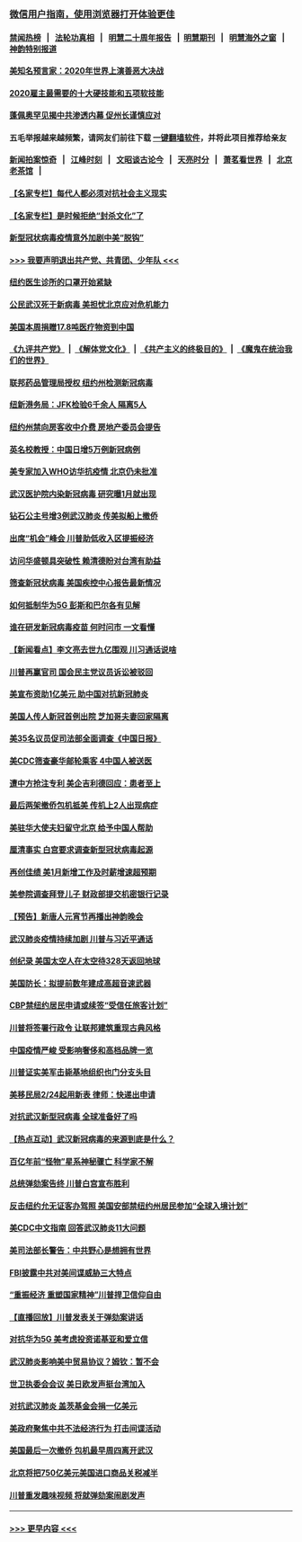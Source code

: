 ### [微信用户指南，使用浏览器打开体验更佳](https://github.com/gfw-breaker/banned-news1/blob/master/indexes/wechat-guide.md?t=0)
#### [禁闻热榜](热点新闻.md?t=0)  &nbsp;&nbsp;|&nbsp;&nbsp; [法轮功真相](https://github.com/gfw-breaker/truth/blob/master/README.md?t=0) &nbsp;&nbsp;|&nbsp;&nbsp; [明慧二十周年报告](https://github.com/gfw-breaker/mh-reports/blob/master/README.md?t=0) &nbsp;&nbsp;|&nbsp;&nbsp;[明慧期刊](https://github.com/gfw-breaker/mh-qikan) &nbsp;&nbsp;|&nbsp;&nbsp; [明慧海外之窗](https://github.com/gfw-breaker/mh-news/blob/master/README.md?t=0) &nbsp;&nbsp;|&nbsp;&nbsp; [神韵特别报道](https://github.com/gfw-breaker/mh-news/blob/master/shenyun.md?t=0)
#### [美知名预言家：2020年世界上演善恶大决战](../pages/nsc412/n11855418.md?t=02091922) 
#### [2020雇主最需要的十大硬技能和五项软技能](../pages/nsc412/n11850953.md?t=02091922) 
#### [蓬佩奥罕见揭中共渗透内幕 促州长谨慎应对](../pages/nsc412/n11854685.md?t=02091922) 
#### 五毛举报越来越频繁，请网友们前往下载 [一键翻墙软件](https://github.com/gfw-breaker/ssr-accounts)，并将此项目推荐给亲友
#### [新闻拍案惊奇](https://github.com/gfw-breaker/banned-news1/blob/master/pages/link4.md) &nbsp;&nbsp;|&nbsp;&nbsp; [江峰时刻](https://github.com/gfw-breaker/banned-news1/blob/master/pages/link4.md) &nbsp;&nbsp;|&nbsp;&nbsp; [文昭谈古论今](https://github.com/gfw-breaker/banned-news1/blob/master/pages/link4.md) &nbsp;&nbsp;|&nbsp;&nbsp; [天亮时分](https://github.com/gfw-breaker/banned-news1/blob/master/pages/link4.md) &nbsp;&nbsp;|&nbsp;&nbsp; [萧茗看世界](https://github.com/gfw-breaker/banned-news1/blob/master/pages/link4.md) &nbsp;&nbsp;|&nbsp;&nbsp; [北京老茶馆](https://github.com/gfw-breaker/banned-news1/blob/master/pages/link4.md) &nbsp;&nbsp;|&nbsp;&nbsp; 
#### [【名家专栏】每代人都必须对抗社会主义现实](../pages/nsc412/n11831412.md?t=02091922) 
#### [【名家专栏】是时候拒绝“封杀文化”了](../pages/nsc412/n11814093.md?t=02091922) 
#### [新型冠状病毒疫情意外加剧中美“脱钩”](../pages/nsc412/n11854475.md?t=02091922) 
#### [>>> 我要声明退出共产党、共青团、少年队 <<<](https://github.com/begood0513/goodnews/blob/master/quit/letter.md) 
#### [纽约医生诊所的口罩开始紧缺](../pages/nsc412/n11853364.md?t=02091922) 
#### [公民武汉死于新病毒 美担忧北京应对危机能力](../pages/nsc412/n11854331.md?t=02091922) 
#### [美国本周捐赠17.8吨医疗物资到中国](../pages/nsc412/n11854269.md?t=02091922) 
#### [《九评共产党》](https://github.com/begood0513/9ping.md/blob/master/README.md) &nbsp;|&nbsp; [《解体党文化》](../../../../jtdwh.md/blob/master/README.md)  &nbsp;|&nbsp; [《共产主义的终极目的》](../../../../gczydzjmd.md/blob/master/README.md) &nbsp;|&nbsp; [《魔鬼在统治我们的世界》](../../../../mgztzwmdsj.md/blob/master/README.md) 
#### [联邦药品管理局授权  纽约州检测新冠病毒](../pages/nsc412/n11853371.md?t=02091922) 
#### [纽新港务局：JFK检验6千余人  隔离5人](../pages/nsc412/n11853366.md?t=02091922) 
#### [纽约州禁向房客收中介费  房地产委员会提告](../pages/nsc412/n11853360.md?t=02091922) 
#### [英名校教授：中国日增5万例新冠病例](../pages/nsc412/n11854174.md?t=02091922) 
#### [美专家加入WHO访华抗疫情 北京仍未批准](../pages/nsc412/n11854043.md?t=02091922) 
#### [武汉医护院内染新冠病毒 研究曝1月就出现](../pages/nsc412/n11852928.md?t=02091922) 
#### [钻石公主号增3例武汉肺炎 传美拟船上撤侨](../pages/nsc412/n11853240.md?t=02091922) 
#### [出席“机会”峰会 川普助低收入区提振经济](../pages/nsc412/n11853232.md?t=02091922) 
#### [访问华盛顿具突破性 赖清德盼对台湾有助益](../pages/nsc412/n11853129.md?t=02091922) 
#### [筛查新冠状病毒 美国疾控中心报告最新情况](../pages/nsc412/n11853070.md?t=02091922) 
#### [如何抵制华为5G 彭斯和巴尔各有见解](../pages/nsc412/n11852535.md?t=02091922) 
#### [谁在研发新冠病毒疫苗 何时问市 一文看懂](../pages/nsc412/n11852840.md?t=02091922) 
#### [【新闻看点】李文亮去世九亿围观 川习通话说啥](../pages/nsc412/n11852360.md?t=02091922) 
#### [川普再赢官司 国会民主党议员诉讼被驳回](../pages/nsc412/n11852287.md?t=02091922) 
#### [美宣布资助1亿美元 助中国对抗新冠肺炎](../pages/nsc412/n11852531.md?t=02091922) 
#### [美国人传人新冠首例出院 芝加哥夫妻回家隔离](../pages/nsc412/n11852452.md?t=02091922) 
#### [美35名议员促司法部全面调查《中国日报》](../pages/nsc412/n11852435.md?t=02091922) 
#### [美CDC筛查豪华邮轮乘客 4中国人被送医](../pages/nsc412/n11852085.md?t=02091922) 
#### [遭中方抢注专利 美企吉利德回应：患者至上](../pages/nsc412/n11852037.md?t=02091922) 
#### [最后两架撤侨包机抵美 传机上2人出现病症](../pages/nsc412/n11852173.md?t=02091922) 
#### [美驻华大使夫妇留守北京 给予中国人帮助](../pages/nsc412/n11852165.md?t=02091922) 
#### [厘清事实 白宫要求调查新型冠状病毒起源](../pages/nsc412/n11852106.md?t=02091922) 
#### [再创佳绩 美1月新增工作及时薪增速超预期](../pages/nsc412/n11852174.md?t=02091922) 
#### [美参院调查拜登儿子 财政部提交机密银行记录](../pages/nsc412/n11851808.md?t=02091922) 
#### [【预告】新唐人元宵节再播出神韵晚会](../pages/nsc412/n11843192.md?t=02091922) 
#### [武汉肺炎疫情持续加剧 川普与习近平通话](../pages/nsc412/n11851613.md?t=02091922) 
#### [创纪录 美国太空人在太空待328天返回地球](../pages/nsc412/n11851266.md?t=02091922) 
#### [美国防长：拟提前数年建成高超音速武器](../pages/nsc412/n11850959.md?t=02091922) 
#### [CBP禁纽约居民申请或续签“受信任旅客计划”](../pages/nsc412/n11850857.md?t=02091922) 
#### [川普将签署行政令 让联邦建筑重现古典风格](../pages/nsc412/n11850654.md?t=02091922) 
#### [中国疫情严峻 受影响奢侈和高档品牌一览](../pages/nsc412/n11850319.md?t=02091922) 
#### [川普证实美军击毙基地组织也门分支头目](../pages/nsc412/n11850383.md?t=02091922) 
#### [美移民局2/24起用新表 律师：快递出申请](../pages/nsc412/n11848220.md?t=02091922) 
#### [对抗武汉新型冠病毒 全球准备好了吗](../pages/nsc412/n11850142.md?t=02091922) 
#### [【热点互动】武汉新冠病毒的来源到底是什么？](../pages/nsc412/n11849749.md?t=02091922) 
#### [百亿年前“怪物”星系神秘骤亡 科学家不解](../pages/nsc412/n11849863.md?t=02091922) 
#### [总统弹劾案告终 川普白宫宣布胜利](../pages/nsc412/n11849985.md?t=02091922) 
#### [反击纽约允无证客办驾照  美国安部禁纽约州居民参加“全球入境计划”](../pages/nsc412/n11849828.md?t=02091922) 
#### [美CDC中文指南 回答武汉肺炎11大问题](../pages/nsc412/n11849703.md?t=02091922) 
#### [美司法部长警告：中共野心是想拥有世界](../pages/nsc412/n11849769.md?t=02091922) 
#### [FBI披露中共对美间谍威胁三大特点](../pages/nsc412/n11849700.md?t=02091922) 
#### [“重振经济 重塑国家精神”川普捍卫信仰自由](../pages/nsc412/n11849641.md?t=02091922) 
#### [【直播回放】川普发表关于弹劾案讲话](../pages/nsc412/n11849472.md?t=02091922) 
#### [对抗华为5G 美考虑投资诺基亚和爱立信](../pages/nsc412/n11849510.md?t=02091922) 
#### [武汉肺炎影响美中贸易协议？姆钦：暂不会](../pages/nsc412/n11849497.md?t=02091922) 
#### [世卫执委会会议 美日欧发声挺台湾加入](../pages/nsc412/n11849433.md?t=02091922) 
#### [对抗武汉肺炎 盖茨基金会捐一亿美元](../pages/nsc412/n11848953.md?t=02091922) 
#### [美政府聚焦中共不法经济行为 打击间谍活动](../pages/nsc412/n11849322.md?t=02091922) 
#### [美国最后一次撤侨 包机最早周四离开武汉](../pages/nsc412/n11849395.md?t=02091922) 
#### [北京将把750亿美元美国进口商品关税减半](../pages/nsc412/n11848896.md?t=02091922) 
#### [川普重发趣味视频 将就弹劾案闹剧发声](../pages/nsc412/n11848715.md?t=02091922) 

----
#### [ >>> 更早内容 <<< ](../indexes/nsc412-earlier.md)
